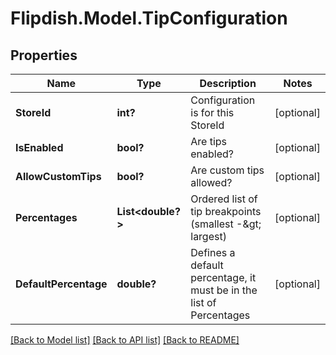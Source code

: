 # Flipdish.Model.TipConfiguration
## Properties

Name | Type | Description | Notes
------------ | ------------- | ------------- | -------------
**StoreId** | **int?** | Configuration is for this StoreId | [optional] 
**IsEnabled** | **bool?** | Are tips enabled? | [optional] 
**AllowCustomTips** | **bool?** | Are custom tips allowed? | [optional] 
**Percentages** | **List&lt;double?&gt;** | Ordered list of tip breakpoints (smallest -&amp;gt; largest) | [optional] 
**DefaultPercentage** | **double?** | Defines a default percentage, it must be in the list of Percentages | [optional] 

[[Back to Model list]](../README.md#documentation-for-models) [[Back to API list]](../README.md#documentation-for-api-endpoints) [[Back to README]](../README.md)

